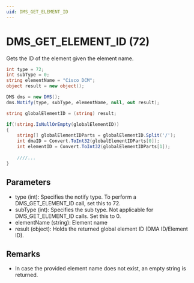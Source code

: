 ```yaml
---
uid: DMS_GET_ELEMENT_ID
---
```


# DMS_GET_ELEMENT_ID (72)

Gets the ID of the element given the element name.

```csharp
int type = 72;
int subType = 0;
string elementName = "Cisco DCM";
object result = new object();

DMS dms = new DMS();
dms.Notify(type, subType, elementName, null, out result);

string globalElementID = (string) result;

if(!string.IsNullOrEmpty(globalElementID))
{
    string[] globalElementIDParts = globalElementID.Split('/');
    int dmaID = Convert.ToInt32(globalElementIDParts[0]);
    int elementID = Convert.ToInt32(globalElementIDParts[1]);
    
    ////...
}
```

## Parameters

- type (int): Specifies the notify type. To perform a DMS_GET_ELEMENT_ID call, set this to 72.
- subType (int): Specifies the sub type. Not applicable for DMS_GET_ELEMENT_ID calls. Set this to 0.
- elementName (string): Element name
- result (object): Holds the returned global element ID (DMA ID/Element ID).

## Remarks

- In case the provided element name does not exist, an empty string is returned.
